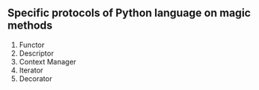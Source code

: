 ## Specific protocols of Python language on magic methods

1. Functor
2. Descriptor
3. Context Manager
4. Iterator
5. Decorator